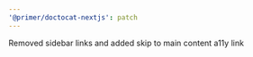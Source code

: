 ```yaml
---
'@primer/doctocat-nextjs': patch
---
```


Removed sidebar links and added skip to main content a11y link
